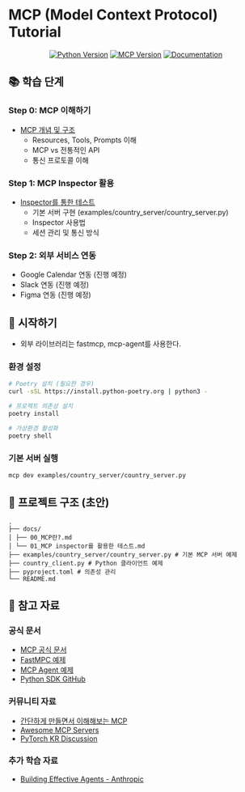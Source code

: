 # MCP (Model Context Protocol) Tutorial

<div align="center">

[![Python Version][python-badge]][python-url]
[![MCP Version][mcp-badge]][mcp-url]
[![Documentation][docs-badge]][docs-url]

[python-badge]: https://img.shields.io/badge/python-3.11-blue.svg
[python-url]: https://www.python.org/downloads/
[mcp-badge]: https://img.shields.io/badge/mcp-1.6.0-green.svg
[mcp-url]: https://pypi.org/project/mcp/
[docs-badge]: https://img.shields.io/badge/docs-modelcontextprotocol.io-blue.svg
[docs-url]: https://modelcontextprotocol.io

</div>

## 📚 학습 단계

### Step 0: MCP 이해하기
- [MCP 개념 및 구조](docs/00_MCP란?.md)
  - Resources, Tools, Prompts 이해
  - MCP vs 전통적인 API
  - 통신 프로토콜 이해

### Step 1: MCP Inspector 활용
- [Inspector를 통한 테스트](docs/01_MCP%20inspector를%20활용한%20테스트.md)
  - 기본 서버 구현 (examples/country_server/country_server.py)
  - Inspector 사용법
  - 세션 관리 및 통신 방식

### Step 2: 외부 서비스 연동
- Google Calendar 연동 (진행 예정)
- Slack 연동 (진행 예정)
- Figma 연동 (진행 예정)

## 🚀 시작하기

- 외부 라이브러리는 fastmcp, mcp-agent를 사용한다.

### 환경 설정
```bash
# Poetry 설치 (필요한 경우)
curl -sSL https://install.python-poetry.org | python3 -

# 프로젝트 의존성 설치
poetry install

# 가상환경 활성화
poetry shell
```

### 기본 서버 실행
```bash
mcp dev examples/country_server/country_server.py
```

## 📁 프로젝트 구조 (초안)
```shell
.
├── docs/
│ ├── 00_MCP란?.md
│ └── 01_MCP inspector를 활용한 테스트.md
├── examples/country_server/country_server.py # 기본 MCP 서버 예제
├── country_client.py # Python 클라이언트 예제
├── pyproject.toml # 의존성 관리
└── README.md
```

## 🔗 참고 자료

### 공식 문서
- [MCP 공식 문서](https://modelcontextprotocol.io)
- [FastMPC 예제](https://github.com/jlowin/fastmcp)
- [MCP Agent 예제](https://github.com/lastmile-ai/mcp-agent)
- [Python SDK GitHub](https://github.com/modelcontextprotocol/python-sdk)

### 커뮤니티 자료
- [간단하게 만들면서 이해해보는 MCP](https://velog.io/@todd/간단하게-만들면서-이해해보는-MCP)
- [Awesome MCP Servers](https://github.com/punkpeye/awesome-mcp-servers)
- [PyTorch KR Discussion](https://discuss.pytorch.kr/t/deep-research-model-context-protocol-mcp/6594)

### 추가 학습 자료
- [Building Effective Agents - Anthropic](https://www.anthropic.com/engineering/building-effective-agents)